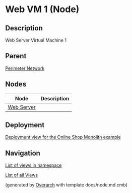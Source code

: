 
# Web VM 1 (Node)
## Description
Web Server Virtual Machine 1

## Parent
[Perimeter Network](../../../../software-development/architecture/example/monolith/perimeter-network.md)
## Nodes
| Node | Description |
|---|---|
| [Web Server](../../../../software-development/architecture/example/monolith/web-server.md)|  |


## Deployment
[Deployment view for the Online Shop Monolith example](../../../../software-development/architecture/example/monolith/deployment-view.md)


## Navigation
[List of views in namespace](./views-in-namespace.md)

[List of all Views](../../../../views.md)


(generated by [Overarch](https://github.com/soulspace-org/overarch) with template docs/node.md.cmb)
